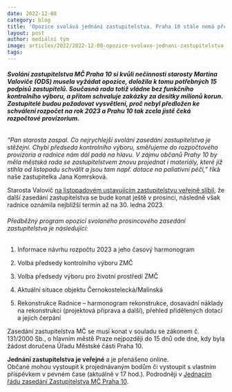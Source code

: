 ```yaml
---
date: 2022-12-08
category: blog
title: 'Opozice svolává jednání zastupitelstva. Praha 10 stále nemá předsedu kontrolního výboru a míří do provizoria'
layout: post
author: mediální tým
image: articles/2022/2022-12-08-opozice-svolava-jednani-zastupitelstva.jpg
tags:
---
```


###### **Svolání zastupitelstva MČ Praha 10 si kvůli nečinnosti starosty Martina Valoviče (ODS) musela vyžádat opozice, doložila k tomu potřebných 15 podpisů zastupitelů. Současná rada totiž vládne bez funkčního kontrolního výboru, a přitom schvaluje zakázky za desítky milionů korun. Zastupitelé budou požadovat vysvětlení, proč nebyl předložen ke schválení rozpočet na rok 2023 a Prahu 10 tak zcela jistě čeká rozpočtové provizorium.**

_“Pan starosta zaspal. Co nejrychlejší svolání zasedání zastupitelstva je stěžejní. Chybí předseda kontrolního výboru, směřujeme do rozpočtového provizoria a radnice nám dál padá na hlavu. V zájmu občanů Prahy 10 by měla městská rada se zastupitelstvem znovu projednat i materiály, které již stihla od listopadu schválit a jsou tam např. dotace na paliativní péči,”_  říká naše zastupitelka Jana Komrsková.

Starosta Valovič  [na listopadovém ustavujícím zastupitelstvu veřejně slíbil](https://praha10.cz/Portals/0/docs/RaZ/steno/s2022-2026/steno_ustavujici.pdf?ver=2022-11-21-094501-220), že další zasedání zastupitelstva se bude konat ještě v prosinci, následně však radnice oznámila nejbližší termín až na 30. ledna 2023.

###### Předběžný program opozicí svolaného prosincového zasedání zastupitelstva je následující:

1) Informace návrhu rozpočtu 2023 a jeho časový harmonogram

2) Volba předsedy kontrolního výboru ZMČ

3) Volba předsedy výboru pro životní prostředí ZMČ

4) Aktuální situace objektu Černokostelecká/Malínská

5) Rekonstrukce Radnice – harmonogram rekonstrukce, dosavadní náklady na rekonstrukci (projektová příprava a další), přehled přidělených dotací a jejich čerpání

Zasedání zastupitelstva MČ se musí konat v souladu se zákonem  č. 131/2000 Sb., o hlavním městě Praze nejpozději do 15 dnů ode dne, kdy byla žádost doručena Úřadu Městské části Praha 10.

**Jednání zastupitelstva je veřejné**  a je přenášeno online.  
Občané mohou vystoupit k projednávaným bodům či vystoupit s vlastním příspěvkem v pevném čase (aktuálně v 17 hod.). Podrodněji v  [Jednacím řádu zasedání Zastupitelstva MČ Praha 10](https://praha10.cz/Portals/0/docs/RaZ/JR_ZMC_21_6_2021.pdf?ver=2021-07-01-142943-350).
